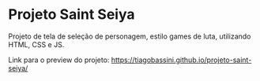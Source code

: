# Projeto Saint Seiya

Projeto de tela de seleção de personagem, estilo games de luta, utilizando HTML, CSS e JS.


Link para o preview do projeto:   <https://tiagobassini.github.io/projeto-saint-seiya/>
